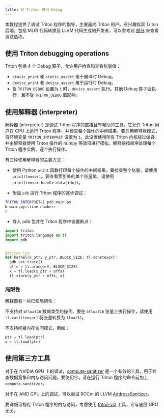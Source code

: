 ```yaml
---
title: 对 Triton 进行 Debug
---
```


本教程提供了调试 Triton 程序的指导，主要面向 Triton 用户。有兴趣探索 Triton 后端，包括 MLIR 代码转换及 LLVM 代码生成的开发者，可以参考此 [部分](https://github.com/triton-lang/triton?tab=readme-ov-file#tips-for-hacking) 来查看调试选项。


## 使用 Triton debugging operations


Triton 包括 4 个 Debug 算子，允许用户检查和查看张量值：


* `static_print` 和 `static_assert` 用于编译时 Debug。
* `device_print` 和 `device_assert` 用于运行时 Debug。
* 当 `TRITON_DEBUG` 设置为 `1` 时，`device_assert` 执行。其他 Debug 算子会执行，且不受 `TRITON_DEBUG` 值影响。

## 使用解释器 (interpreter)


解释器 (interpreter) 是调试 Triton 程序的直接且有帮助的工具。它允许 Triton 用户在 CPU 上运行 Triton 程序，并检查每个操作的中间结果。要启用解释器模式，将环境变量 `TRITON_INTERPRET` 设置为 `1`。此设置使得所有 Triton 内核绕过编译，并由解释器使用 Triton 操作的 numpy 等效项进行模拟。解释器按顺序处理每个 Triton 程序实例，逐个执行操作。


有三种使用解释器的主要方式：


* 使用 Python `print` 函数打印每个操作的中间结果。要检查整个张量，请使用 `print(tensor)`。要查看索引处的单个张量值，请使用 `print(tensor.handle.data[idx])`。

* 附加 `pdb` 进行 Triton 程序的逐步调试：

```bash
TRITON_INTERPRET=1 pdb main.py
b main.py:<line number>
r
```


* 导入 pdb 包并在 Triton 程序中设置断点：

```python
import triton
import triton.language as tl
import pdb


@triton.jit
def kernel(x_ptr, y_ptr, BLOCK_SIZE: tl.constexpr):
  pdb.set_trace()
  offs = tl.arange(0, BLOCK_SIZE)
  x = tl.load(x_ptr + offs)
  tl.store(y_ptr + offs, x)
```

###

### 局限性


解释器有一些已知局限性：


不支持对 `bfloat16` 数值类型的操作。要在 `bfloat16` 张量上执行操作，请使用 `tl.cast(tensor)` 将张量转换为 `float32`。


不支持间接内存访问模式，例如：


```python
ptr = tl.load(ptr)
x = tl.load(ptr)
```


## 使用第三方工具


对于在 NVIDIA GPU 上的调试，[compute-sanitizer](https://docs.nvidia.com/cuda/compute-sanitizer/index.html) 是一个有效的工具，用于检查数据竞争和内存访问问题。要使用它，请在运行 Triton 程序的命令前加上 `compute-sanitizer`。


对于在 AMD GPU 上的调试，可以尝试 ROCm 的 LLVM [AddressSanitizer](https://rocm.docs.amd.com/en/latest/conceptual/using-gpu-sanitizer.html)。


要详细可视化 Triton 程序的内存访问，考虑使用 [triton-viz](https://github.com/Deep-Learning-Profiling-Tools/triton-viz) 工具，它与底层 GPU 无关。
